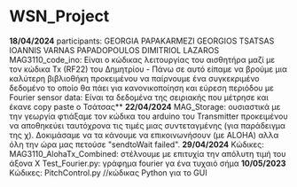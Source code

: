# WSN_Project

**18/04/2024**
participants:
             GEORGIA PAPAKARMEZI GEORGIOS TSATSAS IOANNIS VARNAS PAPADOPOULOS DIMITRIOL LAZAROS
MAG3110_code_ino:
   Είναι ο κώδικας λειτουργίας του αισθητήρα μαζί με τον κώδικα Tx (RF22) του Δημητρίου
	 - Πάνω σε αυτό είπαμε να βρούμε μια καλύτερη βιβλιοθήκη προκειμένου να παίρνουμε ένα συγκεκριμένο δεδομένο το οποίο θα πάει για κανονικοποίηση και εύρεση περιόδου με Fourier
sensor data:
    Είναι τα δεδομένα της σειριακής που μέτρησε και έκανε copy paste ο Τσάτσας**
**22/04/2024**
MAG_Storage:
	ουσιαστικά με την γεωργία φτιάξαμε τον κώδικα του arduino του Transmitter προκειμένου να αποθηκεύει ταυτόχρονα τις τιμές μιας συντεταγμένης (για παράδειγμα της χ).
 	Δοκιμάσαμε να τα κάνουμε να επικοινωνήσουν (με ALOHA) αλλα όλη την ώρα μας πετούσε "sendtoWait failed".
**29/04/2024**
Κώδικες:
       MAG3110_AlohaTx_Combined:   στέλνουμε με επιτυχία την απόλυτη τιμή του άξονα Χ
       Test_Fourier.py:            γράφημα fourier γα ένα τυχαιό σήμα
**10/05/2023**
Κώδικες:
	PitchControl.py //κώδικας Python για το GUI
 
             
